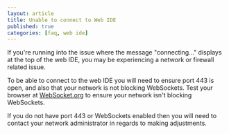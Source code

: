 ```yaml
---
layout: article
title: Unable to connect to Web IDE
published: true
categories: [faq, web ide]
---
```


If you're running into the issue where the message "connecting..." displays at the top of the web IDE, you may be experiencing a network or firewall related issue.

To be able to connect to the web IDE you will need to ensure port 443 is open, and also that your network is not blocking WebSockets. Test your browser at [WebSocket.org](http://www.websocket.org/echo.html) to ensure your network isn't blocking WebSockets.

If you do not have port 443 or WebSockets enabled then you will need to contact your network administrator in regards to making adjustments.
